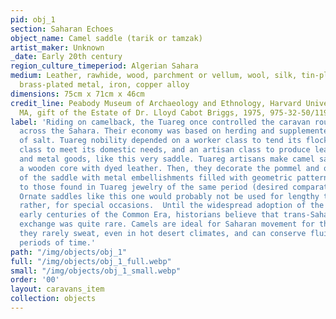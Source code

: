 ```yaml
---
pid: obj_1
section: Saharan Echoes
object_name: Camel saddle (tarik or tamzak)
artist_maker: Unknown
_date: Early 20th century
region_culture_timeperiod: Algerian Sahara
medium: Leather, rawhide, wood, parchment or vellum, wool, silk, tin-plated metal,
  brass-plated metal, iron, copper alloy
dimensions: 75cm x 71cm x 46cm
credit_line: Peabody Museum of Archaeology and Ethnology, Harvard University, Cambridge,
  MA, gift of the Estate of Dr. Lloyd Cabot Briggs, 1975, 975-32-50/11927
label: 'Riding on camelback, the Tuareg once controlled the caravan routes that stretched
  across the Sahara. Their economy was based on herding and supplemented by the trade
  of salt. Tuareg nobility depended on a worker class to tend its flocks, a slave
  class to meet its domestic needs, and an artisan class to produce leather, wood,
  and metal goods, like this very saddle. Tuareg artisans make camel saddles by covering
  a wooden core with dyed leather. Then, they decorate the pommel and other parts
  of the saddle with metal embellishments filled with geometric patterns, similar
  to those found in Tuareg jewelry of the same period (desired comparative image).
  Ornate saddles like this one would probably not be used for lengthy travel, but,
  rather, for special occasions.  Until the widespread adoption of the camel in the
  early centuries of the Common Era, historians believe that trans-Saharan trade and
  exchange was quite rare. Camels are ideal for Saharan movement for their endurance:
  they rarely sweat, even in hot desert climates, and can conserve fluids for long
  periods of time.'
path: "/img/objects/obj_1"
full: "/img/objects/obj_1_full.webp"
small: "/img/objects/obj_1_small.webp"
order: '00'
layout: caravans_item
collection: objects
---
```

